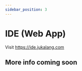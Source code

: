 ```yaml
---
sidebar_position: 3
---
```


# IDE (Web App)

Visit https://ide.jukalang.com

## More info coming soon